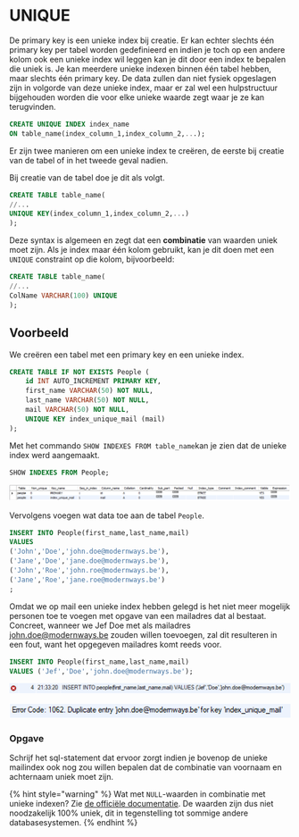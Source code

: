 # UNIQUE

De primary key is een unieke index bij creatie. Er kan echter slechts één primary key per tabel worden gedefinieerd en indien je toch op een andere kolom ook een unieke index wil leggen kan je dit door een index te bepalen die uniek is. Je kan meerdere unieke indexen binnen één tabel hebben, maar slechts één primary key. De data zullen dan niet fysiek opgeslagen zijn in volgorde van deze unieke index, maar er zal wel een hulpstructuur bijgehouden worden die voor elke unieke waarde zegt waar je ze kan terugvinden.

```sql
CREATE UNIQUE INDEX index_name
ON table_name(index_column_1,index_column_2,...);
```

Er zijn twee manieren om een unieke index te creëren, de eerste bij creatie van de tabel of in het tweede geval nadien.

Bij creatie van de tabel doe je dit als volgt.

```sql
CREATE TABLE table_name(
//...
UNIQUE KEY(index_column_1,index_column_2,...) 
);
```

Deze syntax is algemeen en zegt dat een **combinatie** van waarden uniek moet zijn. Als je index maar één kolom gebruikt, kan je dit doen met een `UNIQUE` constraint op die kolom, bijvoorbeeld:

```sql
CREATE TABLE table_name(
//...
ColName VARCHAR(100) UNIQUE
);
```

## Voorbeeld

We creëren een tabel met een primary key en een unieke index.

```sql
CREATE TABLE IF NOT EXISTS People (
    id INT AUTO_INCREMENT PRIMARY KEY,
    first_name VARCHAR(50) NOT NULL,
    last_name VARCHAR(50) NOT NULL,
    mail VARCHAR(50) NOT NULL,
    UNIQUE KEY index_unique_mail (mail)
);
```

Met het commando `SHOW INDEXES FROM table_name`kan je zien dat de unieke index werd aangemaakt.

```sql
SHOW INDEXES FROM People;
```

![](../../.gitbook/assets/image%20%2845%29.png)

Vervolgens voegen wat data toe aan de tabel `People`.

```sql
INSERT INTO People(first_name,last_name,mail)
VALUES
('John','Doe','john.doe@modernways.be'),
('Jane','Doe','jane.doe@modernways.be'),
('John','Roe','john.roe@modernways.be'),
('Jane','Roe','jane.roe@modernways.be')
;
```

Omdat we op mail een unieke index hebben gelegd is het niet meer mogelijk personen toe te voegen met opgave van een mailadres dat al bestaat. Concreet, wanneer we Jef Doe met als mailadres john.doe@modernways.be zouden willen toevoegen, zal dit resulteren in een fout, want het opgegeven mailadres komt reeds voor.

```sql
INSERT INTO People(first_name,last_name,mail)
VALUES ('Jef','Doe','john.doe@modernways.be');
```

![](../../.gitbook/assets/image%20%2827%29.png)

![](../../.gitbook/assets/image%20%2865%29.png)

### Opgave

Schrijf het sql-statement dat ervoor zorgt indien je bovenop de unieke mailindex ook nog zou willen bepalen dat de combinatie van voornaam en achternaam uniek moet zijn.

{% hint style="warning" %}
Wat met `NULL`-waarden in combinatie met unieke indexen? Zie [de officiële documentatie](https://dev.mysql.com/doc/refman/8.0/en/create-index.html#create-index-unique). De waarden zijn dus niet noodzakelijk 100% uniek, dit in tegenstelling tot sommige andere databasesystemen.
{% endhint %}


